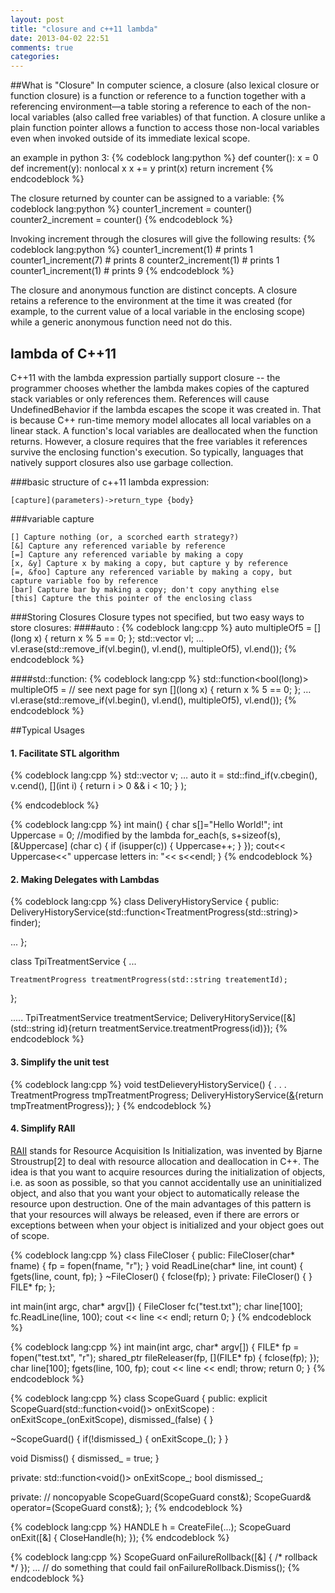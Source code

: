 ```yaml
---
layout: post
title: "closure and c++11 lambda"
date: 2013-04-02 22:51
comments: true
categories: 
---
```


##What is "Closure"
In computer science, a closure (also lexical closure or function closure) is a function or reference to a function together with a referencing environment—a table storing a reference to each of the non-local variables (also called free variables) of that function. A closure unlike a plain function pointer allows a function to access those non-local variables even when invoked outside of its immediate lexical scope.
<!-- more -->

an example in python 3:
{% codeblock lang:python %}
def counter():
    x = 0
    def increment(y):
        nonlocal x
        x += y
        print(x)
    return increment
{% endcodeblock %}
        
The closure returned by counter can be assigned to a variable:
{% codeblock lang:python %}
counter1_increment = counter()
counter2_increment = counter()
{% endcodeblock %}
    
Invoking increment through the closures will give the following results:
{% codeblock lang:python %}
counter1_increment(1)    # prints 1
counter1_increment(7)    # prints 8
counter2_increment(1)    # prints 1
counter1_increment(1)    # prints 9
{% endcodeblock %}

The closure and anonymous function are distinct concepts. A closure retains a reference to the environment at the time it was created (for example, to the current value of a local variable in the enclosing scope) while a generic anonymous function need not do this.
    
## lambda of C++11
C++11 with the lambda expression partially support closure -- the programmer chooses whether the lambda makes copies of the captured stack variables or only references them. References will cause UndefinedBehavior if the lambda escapes the scope it was created in.  That is because C++ run-time memory model allocates all local variables on a linear stack. A function's local variables are deallocated when the function returns. However, a closure requires that the free variables it references survive the enclosing function's execution. So typically, languages that natively support closures also use garbage collection.

###basic structure of c++11 lambda expression:
    
    [capture](parameters)->return_type {body}

###variable capture

    [] Capture nothing (or, a scorched earth strategy?)
    [&]	Capture any referenced variable by reference
    [=]	Capture any referenced variable by making a copy
    [x, &y] Capture x by making a copy, but capture y by reference
    [=, &foo] Capture any referenced variable by making a copy, but capture variable foo by reference
    [bar] Capture bar by making a copy; don't copy anything else
    [this] Capture the this pointer of the enclosing class



###Storing Closures
Closure types not specified, but two easy ways to store closures:
####auto :
{% codeblock lang:cpp %}
auto multipleOf5 = [](long x) { return x % 5 == 0; };
std::vector<long> vl; 
…
vl.erase(std::remove_if(vl.begin(), vl.end(), multipleOf5), vl.end());
{% endcodeblock %}

####std::function:
{% codeblock lang:cpp %}
std::function<bool(long)> multipleOf5 =  // see next page for syn
[](long x) { return x % 5 == 0; };
…
vl.erase(std::remove_if(vl.begin(), vl.end(), multipleOf5), vl.end());
{% endcodeblock %}

##Typical Usages

#### 1. Facilitate STL algorithm

{% codeblock lang:cpp %}
std::vector<int> v; 
… 
auto it = std::find_if(v.cbegin(), v.cend(), 
                       [](int i) { return i > 0 && i < 10; } );

{% endcodeblock %}

{% codeblock lang:cpp %}
int main()
{
  char s[]="Hello World!";
  int Uppercase = 0; //modified by the lambda
  for_each(s, s+sizeof(s), [&Uppercase] (char c) {
    if (isupper(c)) {
      Uppercase++;
    }
  });
  cout<< Uppercase<<" uppercase letters in: "<< s<<endl;
}
{% endcodeblock %}

#### 2. Making Delegates with Lambdas

{% codeblock lang:cpp %}
class DeliveryHistoryService {
public:
  DeliveryHistoryService(std::function<TreatmentProgress(std::string)> finder);

  ...
};

class TpiTreatmentService {
  ...

    TreatmentProgress treatmentProgress(std::string treatementId);
};

.....
TpiTreatmentService treatmentService;
DeliveryHitoryService([&](std::string id){return treatmentService.treatmentProgress(id)});
{% endcodeblock %}

#### 3. Simplify the unit test

{% codeblock lang:cpp %}
void testDelieveryHistoryService() {
  . . .    
    TreatmentProgress tmpTreatmentProgress;
  DeliveryHistoryService([&](std::string){return tmpTreatmentProgress});
}
{% endcodeblock %}


#### 4. Simplify RAII
[RAII](http://en.wikipedia.org/wiki/Resource_acquisition_is_initialization) stands for Resource Acquisition Is Initialization,  was invented by Bjarne Stroustrup[2] to deal with resource allocation and deallocation in C++. The idea is that you want to acquire resources during the initialization of objects, i.e. as soon as possible, so that you cannot accidentally use an uninitialized object, and also that you want your object to automatically release the resource upon destruction. One of the main advantages of this pattern is that your resources will always be released, even if there are errors or exceptions between when your object is initialized and your object goes out of scope.

{% codeblock lang:cpp %}
class FileCloser
{
public:
  FileCloser(char* fname)
  {
    fp = fopen(fname, "r");
  }
  void ReadLine(char* line, int count)
  {
    fgets(line, count, fp);
  }
  ~FileCloser()
  {
    fclose(fp);
  }
private:
  FileCloser() { }
  FILE* fp;
};

int main(int argc, char* argv[])
{
  FileCloser fc("test.txt");
  char line[100];
  fc.ReadLine(line, 100);
  cout << line << endl;
  return 0;
}
{% endcodeblock %}


{% codeblock lang:cpp %}
int main(int argc, char* argv[])
{
  FILE* fp = fopen("test.txt", "r");
  shared_ptr<void> fileReleaser(fp, [](FILE* fp) { fclose(fp); });
  char line[100];
  fgets(line, 100, fp);
  cout << line << endl;
  throw;
  return 0;
}
{% endcodeblock %}

{% codeblock lang:cpp %}
class ScopeGuard
{
public:
  explicit ScopeGuard(std::function<void()> onExitScope)
    : onExitScope_(onExitScope), dismissed_(false)
  { }

  ~ScopeGuard()
  {
    if(!dismissed_) {
      onExitScope_();
    }
  }

  void Dismiss() {
    dismissed_ = true;
  }

private:
  std::function<void()> onExitScope_;
  bool dismissed_;

private: // noncopyable
  ScopeGuard(ScopeGuard const&);
  ScopeGuard& operator=(ScopeGuard const&);
};
{% endcodeblock %}

{% codeblock lang:cpp %}
HANDLE h = CreateFile(...);
ScopeGuard onExit([&] { CloseHandle(h); });
{% endcodeblock %}

{% codeblock lang:cpp %}
ScopeGuard onFailureRollback([&] { /* rollback */ });
... // do something that could fail
onFailureRollback.Dismiss();
{% endcodeblock %}



